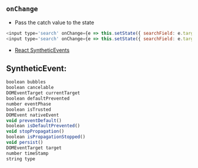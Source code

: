 

## `onChange`

- Pass the catch value to the state

```js
<input type='search' onChange={e => this.setState({ searchField: e.target.value }) />
<input type='search' onChange={e => this.setState({ searchField: e.target.value }, ()=> { console.log('Immediate after callback'); }) />
```

- [React SyntheticEvents](https://reactjs.org/docs/events.html)

## SyntheticEvent:

```js
boolean bubbles
boolean cancelable
DOMEventTarget currentTarget
boolean defaultPrevented
number eventPhase
boolean isTrusted
DOMEvent nativeEvent
void preventDefault()
boolean isDefaultPrevented()
void stopPropagation()
boolean isPropagationStopped()
void persist()
DOMEventTarget target
number timeStamp
string type
```